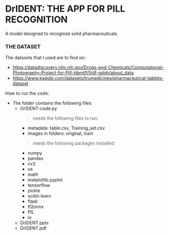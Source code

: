 # DrIDENT: THE APP FOR PILL RECOGNITION
A model designed to recognize solid pharmaceuticals 

### THE DATASET

The datasets that I used are to find on:
- https://datadiscovery.nlm.nih.gov/Drugs-and-Chemicals/Computational-Photography-Project-for-Pill-Identif/5jdf-gdqh/about_data
- https://www.kaggle.com/datasets/trumedicines/pharmaceutical-tablets-dataset

How to run the code:
- The folder contains the following files:
  - DrIDENT-code.py
    > needs the following files to run:
      - metadata: table.csv, Training_set.csv
      - images in folders: original, train
    > needs the following packages installed:
      - numpy
      - pandas
      - cv2
      - os
      - math
      - matplotlib.pyplot
      - tensorflow
      - pickle
      - scikit-learn
      - flask
      - tf2onnx
      - PIL
      - io
  - DrIDENT.pptx
  - DrIDENT.pdf
